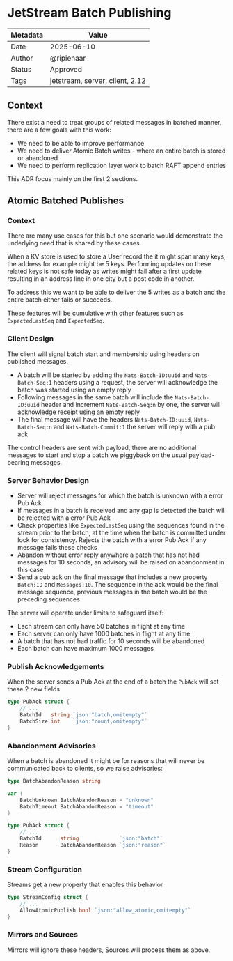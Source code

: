 # JetStream Batch Publishing

| Metadata | Value                           |
|----------|---------------------------------|
| Date     | 2025-06-10                      |
| Author   | @ripienaar                      |
| Status   | Approved                        |
| Tags     | jetstream, server, client, 2.12 |

## Context

There exist a need to treat groups of related messages in batched manner, there are a few goals with this work:

 * We need to be able to improve performance
 * We need to deliver Atomic Batch writes - where an entire batch is stored or abandoned
 * We need to perform replication layer work to batch RAFT append entries

This ADR focus mainly on the first 2 sections.

## Atomic Batched Publishes

### Context 

There are many use cases for this but one scenario would demonstrate the underlying need that is shared by these cases.

When a KV store is used to store a User record the it might span many keys, the address for example might be 5 keys. 
Performing updates on these related keys is not safe today as writes might fail after a first update resulting in an 
address line in one city but a post code in another.

To address this we want to be able to deliver the 5 writes as a batch and the entire batch either fails or succeeds.

These features will be cumulative with other features such as `ExpectedLastSeq` and `ExpectedSeq`.

### Client Design

The client will signal batch start and membership using headers on published messages.

 * A batch will be started by adding the `Nats-Batch-ID:uuid` and `Nats-Batch-Seq:1` headers using a request, the 
   server will acknowledge the batch was started using an empty reply
 * Following messages in the same batch will include the `Nats-Batch-ID:uuid` header and increment 
   `Nats-Batch-Seq:n` by one, the server will acknowledge receipt using an empty reply
 * The final message will have the headers `Nats-Batch-ID:uuid`, `Nats-Batch-Seq:n` and `Nats-Batch-Commit:1` the 
   server will reply with a pub ack

The control headers are sent with payload, there are no additional messages to start and stop a batch we piggyback 
on the usual payload-bearing messages.

### Server Behavior Design

 * Server will reject messages for which the batch is unknown with a error Pub Ack
 * If messages in a batch is received and any gap is detected the batch will be rejected with a error Pub Ack
 * Check properties like `ExpectedLastSeq` using the sequences found in the stream prior to the batch, at the time when 
   the batch is committed under lock for consistency. Rejects the batch with a error Pub Ack if any message fails 
   these checks
 * Abandon without error reply anywhere a batch that has not had messages for 10 seconds, an advisory will be raised on abandonment in this case
 * Send a pub ack on the final message that includes a new property `Batch:ID` and `Messages:10`. The sequence in the ack would be the final message sequence, previous messages in the batch would be the preceding sequences

The server will operate under limits to safeguard itself:

 * Each stream can only have 50 batches in flight at any time
 * Each server can only have 1000 batches in flight at any time
 * A batch that has not had traffic for 10 seconds will be abandoned
 * Each batch can have maximum 1000 messages

### Publish Acknowledgements

When the server sends a Pub Ack at the end of a batch the `PubAck` will set these 2 new fields

```go
type PubAck struct {
    // ...
	BatchId   string `json:"batch,omitempty"`
	BatchSize int    `json:"count,omitempty"`
}
```

### Abandonment Advisories

When a batch is abandoned it might be for reasons that will never be communicated back to clients, so we raise 
advisories:

```go
type BatchAbandonReason string

var (
	BatchUnknown BatchAbandonReason = "unknown"
	BatchTimeout BatchAbandonReason = "timeout"
)

type PubAck struct {
    // ...
	BatchId      string             `json:"batch"`
	Reason       BatchAbandonReason `json:"reason"`
}
```

### Stream Configuration

Streams get a new property that enables this behavior

```go
type StreamConfig struct {
	// ...
	AllowAtomicPublish bool `json:"allow_atomic,omitempty"`
}
```
### Mirrors and Sources

Mirrors will ignore these headers, Sources will process them as above.